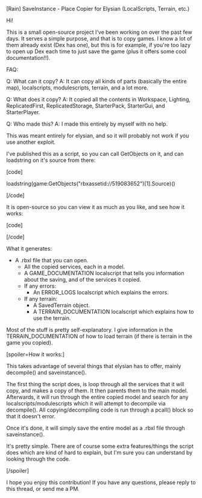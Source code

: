 [Rain] SaveInstance - Place Copier for Elysian (LocalScripts, Terrain, etc.)


Hi!

This is a small open-source project I've been working on over the past few days. It serves a simple purpose, and that is to copy games.
I know a lot of them already exist (Dex has one), but this is for example, if you're too lazy to open up Dex each time to just save the game (plus it offers some cool documentation!!).

FAQ:

Q: What can it copy?
A: It can copy all kinds of parts (basically the entire map), localscripts, modulescripts, terrain, and a lot more.

Q: What does it copy?
A: It copied all the contents in Workspace, Lighting, ReplicatedFirst, ReplicatedStorage, StarterPack, StarterGui, and StarterPlayer.

Q: Who made this?
A: I made this entirely by myself with no help.


This was meant entirely for elysian, and so it will probably not work if you use another exploit.

I've published this as a script, so you can call GetObjects on it, and can loadstring on it's source from there:

[code]

loadstring(game:GetObjects("rbxassetid://519083652")[1].Source)()

[/code]

It is open-source so you can view it as much as you like, and see how it works:

[code]

[/code]

What it generates:

- A .rbxl file that you can open.
	- All the copied services, each in a model.
	- A GAME_DOCUMENTATION localscript that tells you information about the saving, and of the services it copied.
	- If any errors:
		- An ERROR_LOGS localscript which explains the errors.
	- If any terrain:
		- A SavedTerrain object.
		- A TERRAIN_DOCUMENTATION localscript which explains how to use the terrain.

Most of the stuff is pretty self-explanatory. I give information in the TERRAIN_DOCUMENTATION of how to load terrain (if there is terrain in the game you copied).

[spoiler=How it works:]

This takes advantage of several things that elysian has to offer, mainly decompile() and saveinstance().

The first thing the script does, is loop through all the services that it will copy, and makes a copy of them. It then parents them to the main model.
Afterwards, it will run through the entire copied model and search for any localscripts/modulescripts which it will attempt to decompile via decompile().
All copying/decompiling code is run through a pcall() block so that it doesn't error.

Once it's done, it will simply save the entire model as a .rbxl file through saveinstance().

It's pretty simple. There are of course some extra features/things the script does which are kind of hard to explain, but I'm sure you can understand by looking through the code.

[/spoiler]

I hope you enjoy this contribution! If you have any questions, please reply to this thread, or send me a PM.

